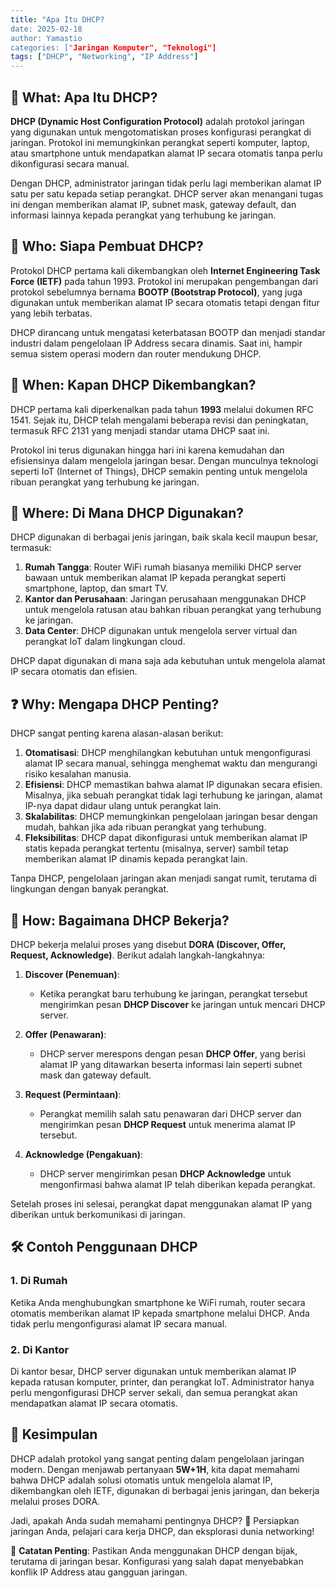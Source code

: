 ```yaml
---
title: "Apa Itu DHCP?
date: 2025-02-18
author: Yamastio
categories: ["Jaringan Komputer", "Teknologi"]
tags: ["DHCP", "Networking", "IP Address"]
---
```


## 🌟 What: Apa Itu DHCP?

**DHCP (Dynamic Host Configuration Protocol)** adalah protokol jaringan yang digunakan untuk mengotomatiskan proses konfigurasi perangkat di jaringan. Protokol ini memungkinkan perangkat seperti komputer, laptop, atau smartphone untuk mendapatkan alamat IP secara otomatis tanpa perlu dikonfigurasi secara manual.

Dengan DHCP, administrator jaringan tidak perlu lagi memberikan alamat IP satu per satu kepada setiap perangkat. DHCP server akan menangani tugas ini dengan memberikan alamat IP, subnet mask, gateway default, dan informasi lainnya kepada perangkat yang terhubung ke jaringan.

## 👤 Who: Siapa Pembuat DHCP?

Protokol DHCP pertama kali dikembangkan oleh **Internet Engineering Task Force (IETF)** pada tahun 1993. Protokol ini merupakan pengembangan dari protokol sebelumnya bernama **BOOTP (Bootstrap Protocol)**, yang juga digunakan untuk memberikan alamat IP secara otomatis tetapi dengan fitur yang lebih terbatas.

DHCP dirancang untuk mengatasi keterbatasan BOOTP dan menjadi standar industri dalam pengelolaan IP Address secara dinamis. Saat ini, hampir semua sistem operasi modern dan router mendukung DHCP.

## 📅 When: Kapan DHCP Dikembangkan?

DHCP pertama kali diperkenalkan pada tahun **1993** melalui dokumen RFC 1541. Sejak itu, DHCP telah mengalami beberapa revisi dan peningkatan, termasuk RFC 2131 yang menjadi standar utama DHCP saat ini.

Protokol ini terus digunakan hingga hari ini karena kemudahan dan efisiensinya dalam mengelola jaringan besar. Dengan munculnya teknologi seperti IoT (Internet of Things), DHCP semakin penting untuk mengelola ribuan perangkat yang terhubung ke jaringan.

## 📍 Where: Di Mana DHCP Digunakan?

DHCP digunakan di berbagai jenis jaringan, baik skala kecil maupun besar, termasuk:

1. **Rumah Tangga**: Router WiFi rumah biasanya memiliki DHCP server bawaan untuk memberikan alamat IP kepada perangkat seperti smartphone, laptop, dan smart TV.
2. **Kantor dan Perusahaan**: Jaringan perusahaan menggunakan DHCP untuk mengelola ratusan atau bahkan ribuan perangkat yang terhubung ke jaringan.
3. **Data Center**: DHCP digunakan untuk mengelola server virtual dan perangkat IoT dalam lingkungan cloud.

DHCP dapat digunakan di mana saja ada kebutuhan untuk mengelola alamat IP secara otomatis dan efisien.

## ❓ Why: Mengapa DHCP Penting?

DHCP sangat penting karena alasan-alasan berikut:

1. **Otomatisasi**: DHCP menghilangkan kebutuhan untuk mengonfigurasi alamat IP secara manual, sehingga menghemat waktu dan mengurangi risiko kesalahan manusia.
2. **Efisiensi**: DHCP memastikan bahwa alamat IP digunakan secara efisien. Misalnya, jika sebuah perangkat tidak lagi terhubung ke jaringan, alamat IP-nya dapat didaur ulang untuk perangkat lain.
3. **Skalabilitas**: DHCP memungkinkan pengelolaan jaringan besar dengan mudah, bahkan jika ada ribuan perangkat yang terhubung.
4. **Fleksibilitas**: DHCP dapat dikonfigurasi untuk memberikan alamat IP statis kepada perangkat tertentu (misalnya, server) sambil tetap memberikan alamat IP dinamis kepada perangkat lain.

Tanpa DHCP, pengelolaan jaringan akan menjadi sangat rumit, terutama di lingkungan dengan banyak perangkat.

## 🔧 How: Bagaimana DHCP Bekerja?

DHCP bekerja melalui proses yang disebut **DORA (Discover, Offer, Request, Acknowledge)**. Berikut adalah langkah-langkahnya:

1. **Discover (Penemuan)**:

   - Ketika perangkat baru terhubung ke jaringan, perangkat tersebut mengirimkan pesan **DHCP Discover** ke jaringan untuk mencari DHCP server.

2. **Offer (Penawaran)**:

   - DHCP server merespons dengan pesan **DHCP Offer**, yang berisi alamat IP yang ditawarkan beserta informasi lain seperti subnet mask dan gateway default.

3. **Request (Permintaan)**:

   - Perangkat memilih salah satu penawaran dari DHCP server dan mengirimkan pesan **DHCP Request** untuk menerima alamat IP tersebut.

4. **Acknowledge (Pengakuan)**:
   - DHCP server mengirimkan pesan **DHCP Acknowledge** untuk mengonfirmasi bahwa alamat IP telah diberikan kepada perangkat.

Setelah proses ini selesai, perangkat dapat menggunakan alamat IP yang diberikan untuk berkomunikasi di jaringan.

## 🛠 Contoh Penggunaan DHCP

### **1. Di Rumah**

Ketika Anda menghubungkan smartphone ke WiFi rumah, router secara otomatis memberikan alamat IP kepada smartphone melalui DHCP. Anda tidak perlu mengonfigurasi alamat IP secara manual.

### **2. Di Kantor**

Di kantor besar, DHCP server digunakan untuk memberikan alamat IP kepada ratusan komputer, printer, dan perangkat IoT. Administrator hanya perlu mengonfigurasi DHCP server sekali, dan semua perangkat akan mendapatkan alamat IP secara otomatis.

## 📢 Kesimpulan

DHCP adalah protokol yang sangat penting dalam pengelolaan jaringan modern. Dengan menjawab pertanyaan **5W+1H**, kita dapat memahami bahwa DHCP adalah solusi otomatis untuk mengelola alamat IP, dikembangkan oleh IETF, digunakan di berbagai jenis jaringan, dan bekerja melalui proses DORA.

Jadi, apakah Anda sudah memahami pentingnya DHCP? 🚀 Persiapkan jaringan Anda, pelajari cara kerja DHCP, dan eksplorasi dunia networking!

📌 **Catatan Penting**: Pastikan Anda menggunakan DHCP dengan bijak, terutama di jaringan besar. Konfigurasi yang salah dapat menyebabkan konflik IP Address atau gangguan jaringan.
